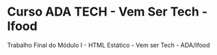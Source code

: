 # Curso ADA TECH - Vem Ser Tech - Ifood
Trabalho Final do Módulo I - HTML Estático - Vem ser Tech - ADA/Ifood
